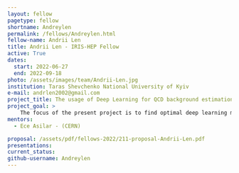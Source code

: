 ```yaml
---
layout: fellow
pagetype: fellow
shortname: Andreylen
permalink: /fellows/Andreylen.html
fellow-name: Andrii Len
title: Andrii Len - IRIS-HEP Fellow
active: True
dates:
  start: 2022-06-27
  end: 2022-09-18
photo: /assets/images/team/Andrii-Len.jpg
institution: Taras Shevchenko National University of Kyiv
e-mail: andrlen2002@gmail.com
project_title: The usage of Deep Learning for QCD background estimation
project_goal: >
    The focus of the present project is to find optimal deep learning models to be used for the separation of signal and background events.
mentors:
  - Ece Asilar - (CERN)

proposal: /assets/pdf/fellows-2022/211-proposal-Andrii-Len.pdf
presentations:
current_status:
github-username: Andreylen
---
```

